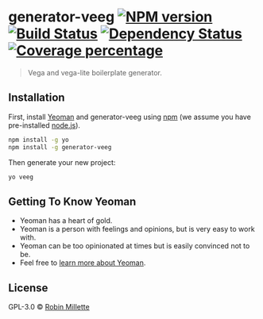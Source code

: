 # generator-veeg [![NPM version][npm-image]][npm-url] [![Build Status][travis-image]][travis-url] [![Dependency Status][daviddm-image]][daviddm-url] [![Coverage percentage][coveralls-image]][coveralls-url]
> Vega and vega-lite boilerplate generator.

## Installation

First, install [Yeoman](http://yeoman.io) and generator-veeg using [npm](https://www.npmjs.com/) (we assume you have pre-installed [node.js](https://nodejs.org/)).

```bash
npm install -g yo
npm install -g generator-veeg
```

Then generate your new project:

```bash
yo veeg
```

## Getting To Know Yeoman

 * Yeoman has a heart of gold.
 * Yeoman is a person with feelings and opinions, but is very easy to work with.
 * Yeoman can be too opinionated at times but is easily convinced not to be.
 * Feel free to [learn more about Yeoman](http://yeoman.io/).

## License

GPL-3.0 © [Robin Millette](http://robin.millette.info/)


[npm-image]: https://badge.fury.io/js/generator-veeg.svg
[npm-url]: https://npmjs.org/package/generator-veeg
[travis-image]: https://travis-ci.org/millette/generator-veeg.svg?branch=master
[travis-url]: https://travis-ci.org/millette/generator-veeg
[daviddm-image]: https://david-dm.org/millette/generator-veeg.svg?theme=shields.io
[daviddm-url]: https://david-dm.org/millette/generator-veeg
[coveralls-image]: https://coveralls.io/repos/millette/generator-veeg/badge.svg
[coveralls-url]: https://coveralls.io/r/millette/generator-veeg
